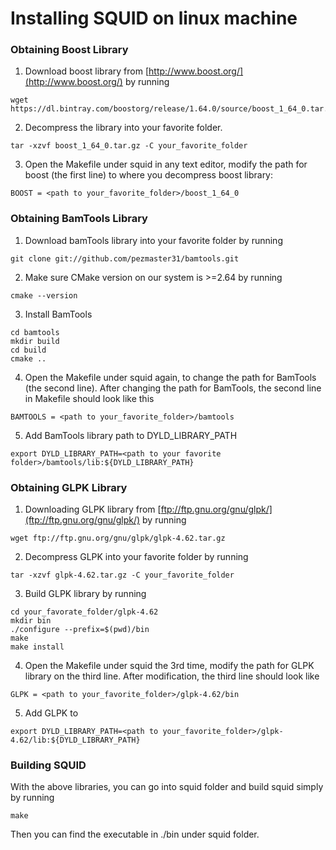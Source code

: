 # Installing SQUID on linux machine

### Obtaining Boost Library
1. Download boost library from [http://www.boost.org/](http://www.boost.org/) by running
```
wget https://dl.bintray.com/boostorg/release/1.64.0/source/boost_1_64_0.tar.gz
```
2. Decompress the library into your favorite folder.
```
tar -xzvf boost_1_64_0.tar.gz -C your_favorite_folder
```
3. Open the Makefile under squid in any text editor, modify the path for boost (the first line) to where you decompress boost library:
```
BOOST = <path to your_favorite_folder>/boost_1_64_0
```

### Obtaining BamTools Library
1. Download bamTools library into your favorite folder by running
```
git clone git://github.com/pezmaster31/bamtools.git
```
2. Make sure CMake version on our system is >=2.64 by running
```
cmake --version
```
3. Install BamTools
```
cd bamtools
mkdir build
cd build
cmake ..
```
4. Open the Makefile under squid again, to change the path for BamTools (the second line). After changing the path for BamTools, the second line in Makefile should look like this
```
BAMTOOLS = <path to your_favorite_folder>/bamtools
```
5. Add BamTools library path to DYLD_LIBRARY_PATH
```
export DYLD_LIBRARY_PATH=<path to your favorite folder>/bamtools/lib:${DYLD_LIBRARY_PATH}
```

### Obtaining GLPK Library
1. Downloading GLPK library from [ftp://ftp.gnu.org/gnu/glpk/](ftp://ftp.gnu.org/gnu/glpk/) by running
```
wget ftp://ftp.gnu.org/gnu/glpk/glpk-4.62.tar.gz
```
2. Decompress GLPK into your favorite folder by running
```
tar -xzvf glpk-4.62.tar.gz -C your_favorite_folder
```
3. Build GLPK library by running
```
cd your_favorate_folder/glpk-4.62
mkdir bin
./configure --prefix=$(pwd)/bin
make
make install 
```
4. Open the Makefile under squid the 3rd time, modify the path for GLPK library on the third line. After modification, the third line should look like
```
GLPK = <path to your_favorite_folder>/glpk-4.62/bin
```
5. Add GLPK to 
```
export DYLD_LIBRARY_PATH=<path to your_favorite_folder>/glpk-4.62/lib:${DYLD_LIBRARY_PATH}
```

### Building SQUID
With the above libraries, you can go into squid folder and build squid simply by running
```
make
```
Then you can find the executable in ./bin under squid folder.
